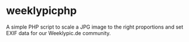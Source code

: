 # weeklypicphp
A simple PHP script to scale a JPG image to the right proportions and set EXIF data for our Weeklypic.de community.
